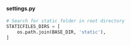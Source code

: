 #### settings.py
```python
# Search for static folder in root directory
STATICFILES_DIRS = [
    os.path.join(BASE_DIR, 'static'),
]
```

